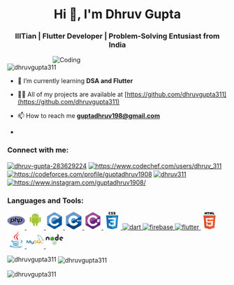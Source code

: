<h1 align="center">Hi 👋, I'm Dhruv Gupta</h1>
<h3 align="center">IIITian | Flutter Developer | Problem-Solving Entusiast from India</h3>

<img align="right" alt="Coding" width="400" src="https://cdn.dribbble.com/users/1162077/screenshots/3848914/programmer.gif">

<p align="left"> <img src="https://komarev.com/ghpvc/?username=dhruvgupta311&label=Profile%20views&color=0e75b6&style=flat" alt="dhruvgupta311" /> </p>

- 🌱 I’m currently learning **DSA and Flutter**

- 👨‍💻 All of my projects are available at [https://github.com/dhruvgupta311](https://github.com/dhruvgupta311)

- 📫 How to reach me **guptadhruv198@gmail.com**
- 

<h3 align="left">Connect with me:</h3>
<p align="left">
<a href="https://linkedin.com/in/dhruv-gupta-283629224" target="blank"><img align="center" src="https://raw.githubusercontent.com/rahuldkjain/github-profile-readme-generator/master/src/images/icons/Social/linked-in-alt.svg" alt="dhruv-gupta-283629224" height="30" width="40" /></a>
<a href="https://www.codechef.com/users/https://www.codechef.com/users/dhruv_311" target="blank"><img align="center" src="https://cdn.jsdelivr.net/npm/simple-icons@3.1.0/icons/codechef.svg" alt="https://www.codechef.com/users/dhruv_311" height="30" width="40" /></a>
<a href="https://codeforces.com/profile/https://codeforces.com/profile/guptadhruv1908" target="blank"><img align="center" src="https://raw.githubusercontent.com/rahuldkjain/github-profile-readme-generator/master/src/images/icons/Social/codeforces.svg" alt="https://codeforces.com/profile/guptadhruv1908" height="30" width="40" /></a>
<a href="https://www.leetcode.com/dhruv311" target="blank"><img align="center" src="https://raw.githubusercontent.com/rahuldkjain/github-profile-readme-generator/master/src/images/icons/Social/leet-code.svg" alt="dhruv311" height="30" width="40" /></a>
<a href="https://instagram.com/https://www.instagram.com/guptadhruv1908/" target="blank"><img align="center" src="https://raw.githubusercontent.com/rahuldkjain/github-profile-readme-generator/master/src/images/icons/Social/instagram.svg" alt="https://www.instagram.com/guptadhruv1908/" height="30" width="40" /></a>
</p>

<h3 align="left">Languages and Tools:</h3>
<p align="left"> <a href="https://www.php.net" target="_blank" rel="noreferrer"> <img src="https://raw.githubusercontent.com/devicons/devicon/master/icons/php/php-original.svg" alt="php" width="40" height="40"/> </a> <a href="https://developer.android.com" target="_blank" rel="noreferrer"> <img src="https://raw.githubusercontent.com/devicons/devicon/master/icons/android/android-original-wordmark.svg" alt="android" width="40" height="40"/> </a> <a href="https://www.cprogramming.com/" target="_blank" rel="noreferrer"> <img src="https://raw.githubusercontent.com/devicons/devicon/master/icons/c/c-original.svg" alt="c" width="40" height="40"/> </a> <a href="https://www.w3schools.com/cpp/" target="_blank" rel="noreferrer"> <img src="https://raw.githubusercontent.com/devicons/devicon/master/icons/cplusplus/cplusplus-original.svg" alt="cplusplus" width="40" height="40"/> </a> <a href="https://www.w3schools.com/cs/" target="_blank" rel="noreferrer"> <img src="https://raw.githubusercontent.com/devicons/devicon/master/icons/csharp/csharp-original.svg" alt="csharp" width="40" height="40"/> </a> <a href="https://www.w3schools.com/css/" target="_blank" rel="noreferrer"> <img src="https://raw.githubusercontent.com/devicons/devicon/master/icons/css3/css3-original-wordmark.svg" alt="css3" width="40" height="40"/> </a> <a href="https://dart.dev" target="_blank" rel="noreferrer"> <img src="https://www.vectorlogo.zone/logos/dartlang/dartlang-icon.svg" alt="dart" width="40" height="40"/> </a> <a href="https://firebase.google.com/" target="_blank" rel="noreferrer"> <img src="https://www.vectorlogo.zone/logos/firebase/firebase-icon.svg" alt="firebase" width="40" height="40"/> </a> <a href="https://flutter.dev" target="_blank" rel="noreferrer"> <img src="https://www.vectorlogo.zone/logos/flutterio/flutterio-icon.svg" alt="flutter" width="40" height="40"/> </a> <a href="https://www.w3.org/html/" target="_blank" rel="noreferrer"> <img src="https://raw.githubusercontent.com/devicons/devicon/master/icons/html5/html5-original-wordmark.svg" alt="html5" width="40" height="40"/> </a> <a href="https://www.java.com" target="_blank" rel="noreferrer"> <img src="https://raw.githubusercontent.com/devicons/devicon/master/icons/java/java-original.svg" alt="java" width="40" height="40"/> </a> <a href="https://www.mysql.com/" target="_blank" rel="noreferrer"> <img src="https://raw.githubusercontent.com/devicons/devicon/master/icons/mysql/mysql-original-wordmark.svg" alt="mysql" width="40" height="40"/> </a> 
<a href="https://nodejs.org" target="_blank" rel="noreferrer"> <img src="https://raw.githubusercontent.com/devicons/devicon/master/icons/nodejs/nodejs-original-wordmark.svg" alt="nodejs" width="40" height="40"/> </a></p>

<p><img align="left" src="https://github-readme-stats.vercel.app/api/top-langs?username=dhruvgupta311&show_icons=true&locale=en&layout=compact" alt="dhruvgupta311" /></p>

<p>&nbsp;<img align="center" src="https://github-readme-stats.vercel.app/api?username=dhruvgupta311&show_icons=true&locale=en" alt="dhruvgupta311" /></p>

<p><img align="center" src="https://github-readme-streak-stats.herokuapp.com/?user=dhruvgupta311&" alt="dhruvgupta311" /></p>
